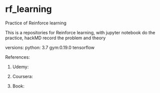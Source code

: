 # rf_learning
Practice of Reinforce learning

This is a repositories for Reinforce learning, with jupyter notebook do the practice, hackMD record the problem and theory

versions:
python: 3.7
gym:0.19.0
tensorflow

References:
1. Udemy:

2. Coursera:

3. Book:

